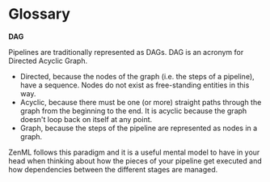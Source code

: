 # Glossary

**DAG**

Pipelines are traditionally represented as DAGs. DAG is an acronym for Directed Acyclic Graph.

* Directed, because the nodes of the graph \(i.e. the steps of a pipeline\), have a sequence. Nodes do not exist as free-standing entities in this way.
* Acyclic, because there must be one \(or more\) straight paths through the graph from the beginning to the end. It is acyclic because the graph doesn't loop back on itself at any point.
* Graph, because the steps of the pipeline are represented as nodes in a graph.

ZenML follows this paradigm and it is a useful mental model to have in your head when thinking about how the pieces of your pipeline get executed and how dependencies between the different stages are managed.

